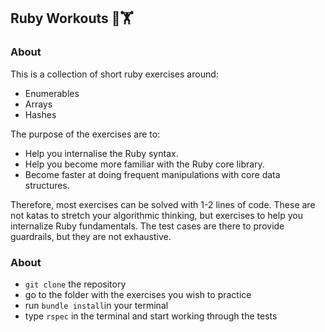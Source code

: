 

## Ruby Workouts 🏃🏋

### About

This is a collection of short ruby exercises around:

- Enumerables
- Arrays
- Hashes

The purpose of the exercises are to:

- Help you internalise the Ruby syntax.
- Help you become more familiar with the Ruby core library.
- Become faster at doing frequent manipulations with core data structures.

Therefore, most exercises can be solved with 1-2 lines of code. These are not
katas to stretch your algorithmic thinking, but exercises to help you internalize Ruby fundamentals. The test cases are there to provide
guardrails, but they are not exhaustive.

### About

- `git clone` the repository
- go to the folder with the exercises you wish to practice
- run `bundle install`in your terminal
- type `rspec` in the terminal and start working through the tests

